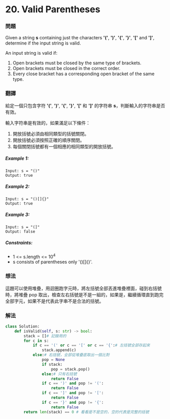 # 20. Valid Parentheses
### 問題
Given a string **s** containing just the characters **'('**, **')'**, **'{'**, **'}'**, **'['** and **']'**, determine if the input string is valid.

An input string is valid if:

1. Open brackets must be closed by the same type of brackets.
2. Open brackets must be closed in the correct order.
3. Every close bracket has a corresponding open bracket of the same type.
 ### 翻譯
給定一個只包含字符 **'('**, **')'**, **'{'**, **'}'**, **'['** 和 **']'** 的字符串 **s**，判斷輸入的字符串是否有效。

輸入字符串是有效的，如果滿足以下條件：

1. 開放括號必須由相同類型的括號關閉。
2. 開放括號必須按照正確的順序關閉。
3. 每個關閉括號都有一個相應的相同類型的開放括號。
##### Example 1:
    Input: s = "()"
    Output: true
##### Example 2:
    Input: s = "()[]{}"
    Output: true
##### Example 3:
    Input: s = "(]"
    Output: false

##### Constraints:
- 1 <= s.length <= 10<sup>4</sup>
- s consists of parentheses only '()[]{}'.

### 想法 
這題可以使用堆疊，用迴圈跑字元時，將左括號全部丟進堆疊裡面，碰到右括號時，將堆疊 pop 取出，檢查左右括號是不是一組的，如果是，繼續循環直到跑完全部字元，如果不是代表此字串不是合法的括號。
### 解法 
```python
class Solution:
    def isValid(self, s: str) -> bool:
        stack = []# 記錄用的
        for c in s:
            if c == '(' or c == '[' or c == '{':# 左括號全部存起來
                stack.append(c)
            else:# 右括號，全部從堆疊底取出一個比對
                pop = None
                if stack:
                    pop = stack.pop()
                else:# 只有右括號
                    return False
                if c == ')' and pop != '(':
                    return False
                if c == ']' and pop != '[':
                    return False
                if c == '}' and pop != '{':
                    return False
        return len(stack) == 0 # 看看是不是空的，空的代表是完整的括號
```